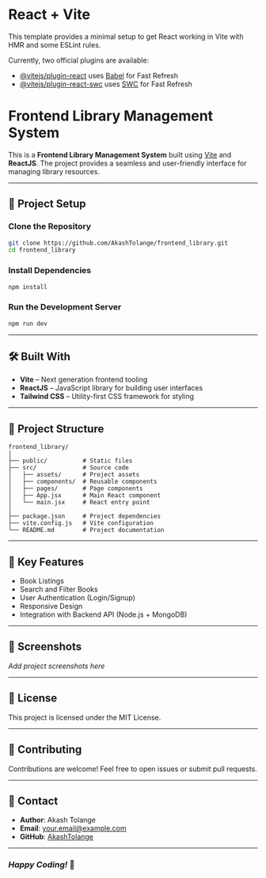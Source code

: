 # React + Vite

This template provides a minimal setup to get React working in Vite with HMR and some ESLint rules.

Currently, two official plugins are available:

- [@vitejs/plugin-react](https://github.com/vitejs/vite-plugin-react/blob/main/packages/plugin-react/README.md) uses [Babel](https://babeljs.io/) for Fast Refresh
- [@vitejs/plugin-react-swc](https://github.com/vitejs/vite-plugin-react-swc) uses [SWC](https://swc.rs/) for Fast Refresh
# Frontend Library Management System

This is a **Frontend Library Management System** built using [Vite](https://vitejs.dev/) and **ReactJS**. The project provides a seamless and user-friendly interface for managing library resources.

---

## 🚀 **Project Setup**

### Clone the Repository
```bash
git clone https://github.com/AkashTolange/frontend_library.git
cd frontend_library
```

### Install Dependencies
```bash
npm install
```

### Run the Development Server
```bash
npm run dev
```

---

## 🛠️ **Built With**
- **Vite** – Next generation frontend tooling
- **ReactJS** – JavaScript library for building user interfaces
- **Tailwind CSS** – Utility-first CSS framework for styling

---

## 📂 **Project Structure**
```
frontend_library/
│
├── public/          # Static files
├── src/             # Source code
│   ├── assets/      # Project assets
│   ├── components/  # Reusable components
│   ├── pages/       # Page components
│   ├── App.jsx      # Main React component
│   └── main.jsx     # React entry point
│
├── package.json     # Project dependencies
├── vite.config.js   # Vite configuration
└── README.md        # Project documentation
```

---

## 🌟 **Key Features**
- Book Listings
- Search and Filter Books
- User Authentication (Login/Signup)
- Responsive Design
- Integration with Backend API (Node.js + MongoDB)

---

## 📸 **Screenshots**
_Add project screenshots here_

---

## 📝 **License**
This project is licensed under the MIT License.

---

## 🤝 **Contributing**
Contributions are welcome! Feel free to open issues or submit pull requests.

---

## 📧 **Contact**
- **Author**: Akash Tolange  
- **Email**: [your.email@example.com](mailto:your.email@example.com)  
- **GitHub**: [AkashTolange](https://github.com/AkashTolange)

---

### _Happy Coding!_ 🎉

